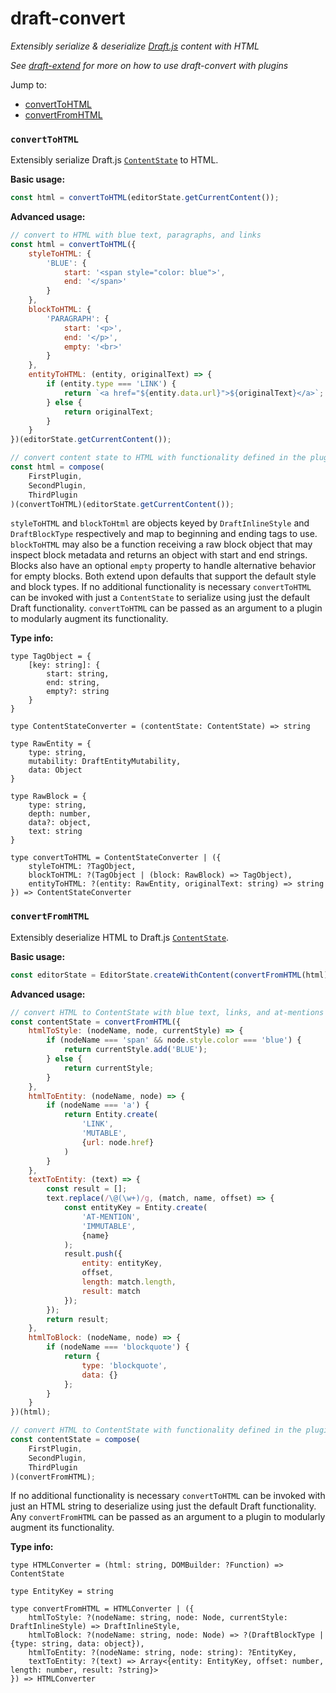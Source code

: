 # draft-convert
*Extensibly serialize & deserialize [Draft.js](http://draftjs.org) content with HTML*

*See [draft-extend](http://github.com/HubSpot/draft-extend) for more on how to use draft-convert with plugins*

Jump to:
- [convertToHTML](#converttohtml)
- [convertFromHTML](#convertfromhtml)

### `convertToHTML`
Extensibly serialize Draft.js [`ContentState`](http://facebook.github.io/draft-js/docs/api-reference-content-state.html#content) to HTML.

**Basic usage:**
```javascript
const html = convertToHTML(editorState.getCurrentContent());
```

**Advanced usage:**
```javascript
// convert to HTML with blue text, paragraphs, and links
const html = convertToHTML({
    styleToHTML: {
        'BLUE': {
            start: '<span style="color: blue">',
            end: '</span>'
        }
    },
    blockToHTML: {
        'PARAGRAPH': {
            start: '<p>',
            end: '</p>',
            empty: '<br>'
        }
    },
    entityToHTML: (entity, originalText) => {
        if (entity.type === 'LINK') {
            return `<a href="${entity.data.url}">${originalText}</a>`;
        } else {
            return originalText;
        }
    }
})(editorState.getCurrentContent());

// convert content state to HTML with functionality defined in the plugins applied
const html = compose(
    FirstPlugin,
    SecondPlugin,
    ThirdPlugin
)(convertToHTML)(editorState.getCurrentContent());
```

`styleToHTML` and `blockToHtml` are objects keyed by `DraftInlineStyle` and `DraftBlockType` respectively and map
to beginning and ending tags to use. `blockToHTML` may also be a function receiving a raw block object that may inspect block metadata and returns an object with start and end strings. Blocks also have an optional `empty` property to handle alternative behavior for empty blocks. Both extend upon defaults that support the default style and block types. If no additional functionality is necessary `convertToHTML` can be invoked with just a `ContentState` to serialize using just the default Draft functionality. `convertToHTML` can be passed as an argument to a plugin to modularly augment its functionality.

**Type info:**
```
type TagObject = {
    [key: string]: {
        start: string,
        end: string,
        empty?: string
    }
}

type ContentStateConverter = (contentState: ContentState) => string

type RawEntity = {
    type: string,
    mutability: DraftEntityMutability,
    data: Object
}

type RawBlock = {
    type: string,
    depth: number,
    data?: object,
    text: string
}

type convertToHTML = ContentStateConverter | ({
    styleToHTML: ?TagObject,
    blockToHTML: ?(TagObject | (block: RawBlock) => TagObject),
    entityToHTML: ?(entity: RawEntity, originalText: string) => string
}) => ContentStateConverter

```

### `convertFromHTML`
Extensibly deserialize HTML to Draft.js [`ContentState`](http://facebook.github.io/draft-js/docs/api-reference-content-state.html#content).

**Basic usage:**
```javascript
const editorState = EditorState.createWithContent(convertFromHTML(html));
```

**Advanced usage:**
```javascript
// convert HTML to ContentState with blue text, links, and at-mentions
const contentState = convertFromHTML({
    htmlToStyle: (nodeName, node, currentStyle) => {
        if (nodeName === 'span' && node.style.color === 'blue') {
            return currentStyle.add('BLUE');
        } else {
            return currentStyle;
        }
    },
    htmlToEntity: (nodeName, node) => {
        if (nodeName === 'a') {
            return Entity.create(
                'LINK',
                'MUTABLE',
                {url: node.href}
            )
        }
    },
    textToEntity: (text) => {
        const result = [];
        text.replace(/\@(\w+)/g, (match, name, offset) => {
            const entityKey = Entity.create(
                'AT-MENTION',
                'IMMUTABLE',
                {name}
            );
            result.push({
                entity: entityKey,
                offset,
                length: match.length,
                result: match
            });
        });
        return result;
    },
    htmlToBlock: (nodeName, node) => {
        if (nodeName === 'blockquote') {
            return {
                type: 'blockquote',
                data: {}
            };
        }
    }
})(html);

// convert HTML to ContentState with functionality defined in the plugins applied
const contentState = compose(
    FirstPlugin,
    SecondPlugin,
    ThirdPlugin
)(convertFromHTML);
```

If no additional functionality is necessary `convertToHTML` can be invoked with just an HTML string to deserialize using just the default Draft functionality. Any `convertFromHTML` can be passed as an argument to a plugin to modularly augment its functionality.

**Type info:**
```
type HTMLConverter = (html: string, DOMBuilder: ?Function) => ContentState

type EntityKey = string

type convertFromHTML = HTMLConverter | ({
    htmlToStyle: ?(nodeName: string, node: Node, currentStyle: DraftInlineStyle) => DraftInlineStyle,
    htmlToBlock: ?(nodeName: string, node: Node) => ?(DraftBlockType | {type: string, data: object}),
    htmlToEntity: ?(nodeName: string, node: string): ?EntityKey,
    textToEntity: ?(text) => Array<{entity: EntityKey, offset: number, length: number, result: ?string}>
}) => HTMLConverter
```
